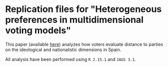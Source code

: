 # Replication files for "Heterogeneous preferences in multidimensional voting models"


This paper (available [here](http://www.gonzalorivero.com/files/manhattan_euclides.pdf)) analyzes how voters evaluate distance to parties on the ideological and nationalistic dimensions in Spain. 

All analysis have been performed using ``R 2.15.1`` and ``JAGS 3.1``.


